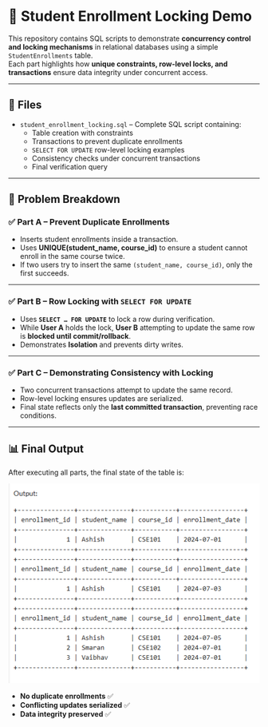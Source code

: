 # 📘 Student Enrollment Locking Demo

This repository contains SQL scripts to demonstrate **concurrency control and locking mechanisms** in relational databases using a simple `StudentEnrollments` table.  
Each part highlights how **unique constraints, row-level locks, and transactions** ensure data integrity under concurrent access.

---

## 📂 Files
- `student_enrollment_locking.sql` – Complete SQL script containing:
  - Table creation with constraints  
  - Transactions to prevent duplicate enrollments  
  - `SELECT FOR UPDATE` row-level locking examples  
  - Consistency checks under concurrent transactions  
  - Final verification query  

---

## 📝 Problem Breakdown

### ✅ Part A – Prevent Duplicate Enrollments  
- Inserts student enrollments inside a transaction.  
- Uses **UNIQUE(student_name, course_id)** to ensure a student cannot enroll in the same course twice.  
- If two users try to insert the same `(student_name, course_id)`, only the first succeeds.  

---

### ✅ Part B – Row Locking with `SELECT FOR UPDATE`  
- Uses **`SELECT … FOR UPDATE`** to lock a row during verification.  
- While **User A** holds the lock, **User B** attempting to update the same row is **blocked until commit/rollback**.  
- Demonstrates **Isolation** and prevents dirty writes.  

---

### ✅ Part C – Demonstrating Consistency with Locking  
- Two concurrent transactions attempt to update the same record.  
- Row-level locking ensures updates are serialized.  
- Final state reflects only the **last committed transaction**, preventing race conditions.  

---

## 📊 Final Output

After executing all parts, the final state of the table is:

![Final Output](assets/final_output.png)

- **No duplicate enrollments** ✅  
- **Conflicting updates serialized** ✅  
- **Data integrity preserved** ✅  
